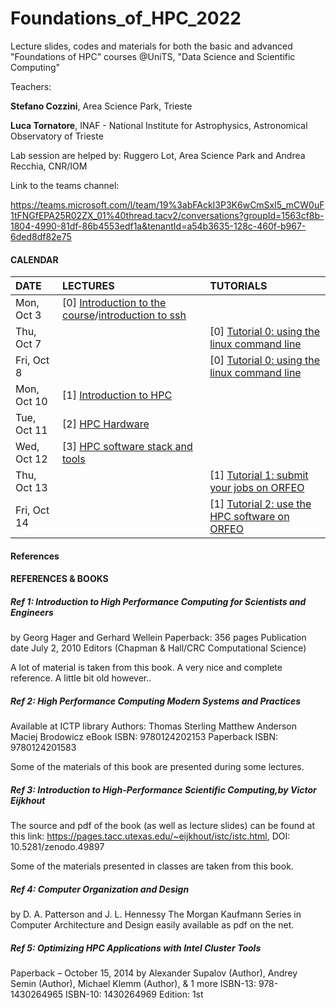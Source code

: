 # Foundations_of_HPC_2022
Lecture slides, codes and materials for both the basic and advanced "Foundations of HPC" courses @UniTS, "Data Science and Scientific Computing"


Teachers:

**Stefano Cozzini**, Area Science Park, Trieste

**Luca Tornatore**, INAF - National Institute for Astrophysics, Astronomical Observatory of Trieste

Lab session are helped by: Ruggero Lot, Area Science Park  and Andrea Recchia, CNR/IOM
 
Link to the teams channel:

https://teams.microsoft.com/l/team/19%3abFAckI3P3K6wCmSxl5_mCW0uF1tFNGfEPA25R02ZX_01%40thread.tacv2/conversations?groupId=1563cf8b-1804-4990-81df-86b4553edf1a&tenantId=a54b3635-128c-460f-b967-6ded8df82e75


#### CALENDAR

| DATE         | LECTURES                                      | TUTORIALS                                                           |
| :----------  | :---------------------------------------------| :---------------------------------------------                      |
| Mon, Oct 3   | [0] [Introduction to the course](./intro_to_course_2022.pdf)/[introduction to ssh](Basic/0_ssh101.pdf)  |           |
| Thu, Oct 7   |                  |  [0] [Tutorial 0: using the linux command line](Basic/readme.md)          | 
| Fri, Oct 8   |                  |   [0] [Tutorial 0: using the linux command line](Basic/readme.md)          |
| Mon, Oct 10  | [1] [Introduction to HPC](Basic/Intro/README.md)          |                                     |                           
| Tue, Oct 11  | [2] [HPC Hardware  ](Basic/Intro/README.md)  |                                     |
| Wed, Oct 12  | [3] [HPC software stack and tools](Basic/Intro/README.md) |                    | 
| Thu, Oct 13  |                              |  [1] [Tutorial 1: submit your jobs on ORFEO](Basic/Intro/README.md)       |
| Fri, Oct 14  |                              |  [1] [Tutorial 2: use the HPC software on ORFEO](Basic/Intro/README.md)   | 



#### References 

#### REFERENCES & BOOKS


##### Ref 1: Introduction to High Performance Computing for Scientists and Engineers
by Georg Hager and Gerhard Wellein Paperback: 356 pages Publication date July 2, 2010 Editors (Chapman & Hall/CRC Computational Science)

A lot of material is taken from this book. A very nice and complete reference. A little bit old however..

##### Ref 2: High Performance Computing Modern Systems and Practices
Available at ICTP library Authors: Thomas Sterling Matthew Anderson Maciej Brodowicz eBook ISBN: 9780124202153 Paperback ISBN: 9780124201583

Some of the materials of this book are presented during some lectures.

##### Ref 3: Introduction to High-Performance Scientific Computing,by Victor Eijkhout
The source and pdf of the book (as well as lecture slides) can be found at this link: https://pages.tacc.utexas.edu/~eijkhout/istc/istc.html, DOI: 10.5281/zenodo.49897

Some of the materials presented in classes are taken from this book.

##### Ref 4: Computer Organization and Design
by D. A. Patterson and J. L. Hennessy The Morgan Kaufmann Series in Computer Architecture and Design easily available as pdf on the net.

##### Ref 5: Optimizing HPC Applications with Intel Cluster Tools
Paperback – October 15, 2014 by Alexander Supalov (Author), Andrey Semin (Author), Michael Klemm (Author), & 1 more ISBN-13: 978-1430264965 ISBN-10: 1430264969 Edition: 1st
